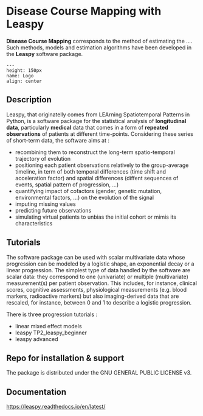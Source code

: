 # Disease Course Mapping with Leaspy

**Disease Course Mapping** corresponds to the method of estimating the ....
Such methods, models and estimation algorithms have been developed in the **Leaspy** software package.

```{figure} ../../../_static/img/disease_course_mapping/logo.png
---
height: 150px
name: Logo
align: center
```

## Description
Leaspy, that originatelly comes from LEArning Spatiotemporal Patterns in Python, is a software package for the statistical analysis of **longitudinal data**, particularly **medical** data that comes in a form of **repeated observations** of patients at different time-points.
Considering these series of short-term data, the software aims at :
- recombining them to reconstruct the long-term spatio-temporal trajectory of evolution
- positioning each patient observations relatively to the group-average timeline, in term of both temporal differences (time shift and acceleration factor) and spatial differences (diffent sequences of events, spatial pattern of progression, ...)
- quantifying impact of cofactors (gender, genetic mutation, environmental factors, ...) on the evolution of the signal
- imputing missing values
- predicting future observations
- simulating virtual patients to unbias the initial cohort or mimis its characteristics

## Tutorials

The software package can be used with scalar multivariate data whose progression can be modeled by a logistic shape, an exponential decay or a linear progression.
The simplest type of data handled by the software are scalar data: they correspond to one (univariate) or multiple (multivariate) measurement(s) per patient observation.
This includes, for instance, clinical scores, cognitive assessments, physiological measurements (e.g. blood markers, radioactive markers) but also imaging-derived data that are rescaled, for instance, between 0 and 1 to describe a logistic progression.


There is three progression tutorials :
- linear mixed effect models
- leaspy TP2_leaspy_beginner
- leaspy advanced


## Repo for installation & support

The package is distributed under the GNU GENERAL PUBLIC LICENSE v3.

## Documentation
https://leaspy.readthedocs.io/en/latest/

